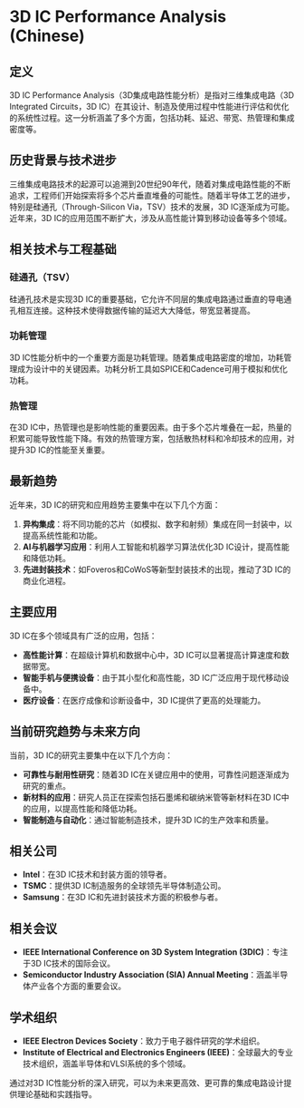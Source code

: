 # 3D IC Performance Analysis (Chinese)

## 定义

3D IC Performance Analysis（3D集成电路性能分析）是指对三维集成电路（3D Integrated Circuits，3D IC）在其设计、制造及使用过程中性能进行评估和优化的系统性过程。这一分析涵盖了多个方面，包括功耗、延迟、带宽、热管理和集成密度等。

## 历史背景与技术进步

三维集成电路技术的起源可以追溯到20世纪90年代，随着对集成电路性能的不断追求，工程师们开始探索将多个芯片垂直堆叠的可能性。随着半导体工艺的进步，特别是硅通孔（Through-Silicon Via，TSV）技术的发展，3D IC逐渐成为可能。近年来，3D IC的应用范围不断扩大，涉及从高性能计算到移动设备等多个领域。

## 相关技术与工程基础

### 硅通孔（TSV）

硅通孔技术是实现3D IC的重要基础，它允许不同层的集成电路通过垂直的导电通孔相互连接。这种技术使得数据传输的延迟大大降低，带宽显著提高。

### 功耗管理

3D IC性能分析中的一个重要方面是功耗管理。随着集成电路密度的增加，功耗管理成为设计中的关键因素。功耗分析工具如SPICE和Cadence可用于模拟和优化功耗。

### 热管理

在3D IC中，热管理也是影响性能的重要因素。由于多个芯片堆叠在一起，热量的积累可能导致性能下降。有效的热管理方案，包括散热材料和冷却技术的应用，对提升3D IC的性能至关重要。

## 最新趋势

近年来，3D IC的研究和应用趋势主要集中在以下几个方面：

1. **异构集成**：将不同功能的芯片（如模拟、数字和射频）集成在同一封装中，以提高系统性能和功能。
2. **AI与机器学习应用**：利用人工智能和机器学习算法优化3D IC设计，提高性能和降低功耗。
3. **先进封装技术**：如Foveros和CoWoS等新型封装技术的出现，推动了3D IC的商业化进程。

## 主要应用

3D IC在多个领域具有广泛的应用，包括：

- **高性能计算**：在超级计算机和数据中心中，3D IC可以显著提高计算速度和数据带宽。
- **智能手机与便携设备**：由于其小型化和高性能，3D IC广泛应用于现代移动设备中。
- **医疗设备**：在医疗成像和诊断设备中，3D IC提供了更高的处理能力。

## 当前研究趋势与未来方向

当前，3D IC的研究主要集中在以下几个方向：

- **可靠性与耐用性研究**：随着3D IC在关键应用中的使用，可靠性问题逐渐成为研究的重点。
- **新材料的应用**：研究人员正在探索包括石墨烯和碳纳米管等新材料在3D IC中的应用，以提高性能和降低功耗。
- **智能制造与自动化**：通过智能制造技术，提升3D IC的生产效率和质量。

## 相关公司

- **Intel**：在3D IC技术和封装方面的领导者。
- **TSMC**：提供3D IC制造服务的全球领先半导体制造公司。
- **Samsung**：在3D IC和先进封装技术方面的积极参与者。

## 相关会议

- **IEEE International Conference on 3D System Integration (3DIC)**：专注于3D IC技术的国际会议。
- **Semiconductor Industry Association (SIA) Annual Meeting**：涵盖半导体产业各个方面的重要会议。

## 学术组织

- **IEEE Electron Devices Society**：致力于电子器件研究的学术组织。
- **Institute of Electrical and Electronics Engineers (IEEE)**：全球最大的专业技术组织，涵盖半导体和VLSI系统的多个领域。

通过对3D IC性能分析的深入研究，可以为未来更高效、更可靠的集成电路设计提供理论基础和实践指导。